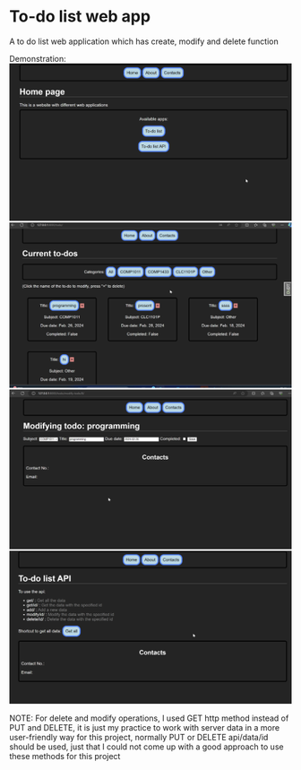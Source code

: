 # To-do list web app

A to do list web application which has create, modify and delete function

Demonstration:
![home page](assets/Home.png "Title")
![to-do list page](assets/Todo.png "Title")
![modify todo page](assets/modify.png "Title")
![to-do api page](assets/API.png "Title")

NOTE: For delete and modify operations, I used GET http method instead of PUT and DELETE, it is just my practice to work with server data in a more user-friendly way for this project, normally PUT or DELETE api/data/id should be used, just that I could not come up with a good approach to use these methods for this project
